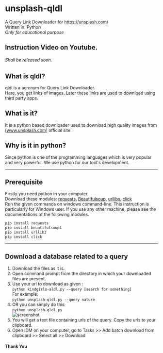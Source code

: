 # unsplash-qldl
A Query Link Downloader for https://unsplash.com/<br>
Written in: Python<br>
*Only for educational purpose*

## Instruction Video on Youtube.
###### Shall be released soon.

## What is qldl?
qldl is a acronym for Query Link Downloader.<br>
Here, you get links of images. Later these links are used to download using third party apps.

## What is it?
It is a python based downloader used to download high quality images from [www.unsplash.com] official site.
## Why is it in python?
Since python is one of the programming languages which is very popular and very powerful. We use python for our tool's development.

----

## Prerequisite
Firstly you need python in your computer.<br>
Download these modules: [requests](https://pypi.org/project/requests/), [Beautifulsoup](https://pypi.org/project/bs4/), [urllibs](https://pypi.org/project/urllib3/), [click](https://pypi.org/project/click/)<br>
Run the given commands on windows command-line. This instruction is particularly for Windows user. If you use any other machine, please see the documentations of the following modules.
```Python
pip install requests
pip install beautifulsoup4
pip install urllib3
pip install click
```

----

## Download a database related to a query
1. Download the files as it is.
2. Open command prompt from the directory in which your downloaded files are present.
3. Use your url to download as given : 
<br>`python kindgirls-aldl.py --query [search for something]`<br>For example: <br>
`python unsplash-qldl.py --query nature`<br>
4. OR you can simply do this:<br>`python unsplash-qldl.py`<br>![screenshot](https://github.com/arg-z/unsplash-qldl/blob/master/images/1.PNG?raw=true)
4. You will get a text file containing urls of the query. Copy the urls to your clipboard.<br>
5. Open IDM on your computer, go to Tasks >> Add batch download from clipboard >> Select all >> Download<br>

#### Thank You
